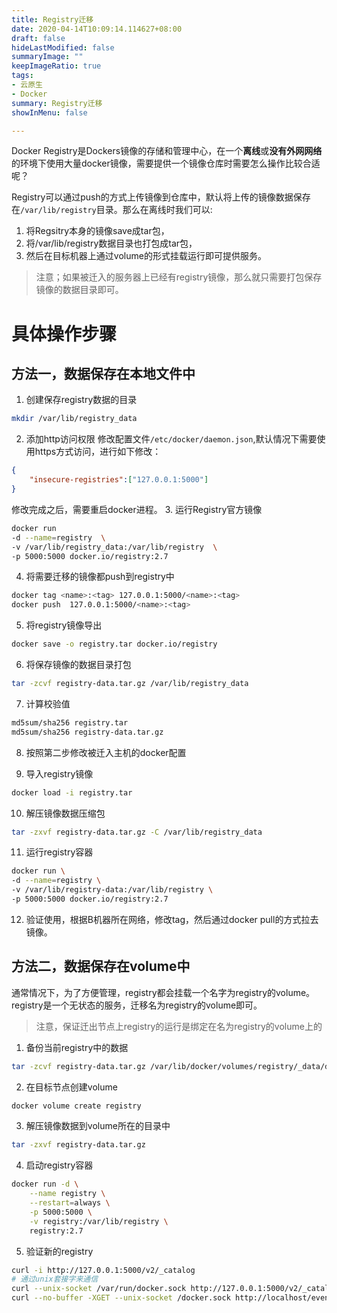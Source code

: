 ```yaml
---
title: Registry迁移
date: 2020-04-14T10:09:14.114627+08:00
draft: false
hideLastModified: false
summaryImage: ""
keepImageRatio: true
tags:
- 云原生
- Docker
summary: Registry迁移
showInMenu: false

---
```


Docker Registry是Dockers镜像的存储和管理中心，在一个**离线**或**没有外网网络**的环境下使用大量docker镜像，需要提供一个镜像仓库时需要怎么操作比较合适呢？

Registry可以通过push的方式上传镜像到仓库中，默认将上传的镜像数据保存在`/var/lib/registry`目录。那么在离线时我们可以:
1. 将Regsitry本身的镜像save成tar包，
2. 将/var/lib/registry数据目录也打包成tar包，
3. 然后在目标机器上通过volume的形式挂载运行即可提供服务。

> 注意；如果被迁入的服务器上已经有registry镜像，那么就只需要打包保存镜像的数据目录即可。

# 具体操作步骤
## 方法一，数据保存在本地文件中
1. 创建保存registry数据的目录
```bash
mkdir /var/lib/registry_data
```
2. 添加http访问权限
修改配置文件`/etc/docker/daemon.json`,默认情况下需要使用https方式访问，进行如下修改：
```json
{
    "insecure-registries":["127.0.0.1:5000"]
}
```
修改完成之后，需要重启docker进程。
3. 运行Registry官方镜像
```bash
docker run
-d --name=registry  \
-v /var/lib/registry_data:/var/lib/registry  \
-p 5000:5000 docker.io/registry:2.7
```
4. 将需要迁移的镜像都push到registry中
```bash
docker tag <name>:<tag> 127.0.0.1:5000/<name>:<tag>
docker push  127.0.0.1:5000/<name>:<tag>
```
5. 将registry镜像导出
```bash
docker save -o registry.tar docker.io/registry
```
6. 将保存镜像的数据目录打包
```bash
tar -zcvf registry-data.tar.gz /var/lib/registry_data
```
7. 计算校验值
``` bash
md5sum/sha256 registry.tar
md5sum/sha256 registry-data.tar.gz
```
8. 按照第二步修改被迁入主机的docker配置

9. 导入registry镜像
```bash
docker load -i registry.tar
```
10. 解压镜像数据压缩包
```bash
tar -zxvf registry-data.tar.gz -C /var/lib/registry_data
```
11. 运行registry容器
```bash
docker run \
-d --name=registry \
-v /var/lib/registry-data:/var/lib/registry \
-p 5000:5000 docker.io/registry:2.7
```
12. 验证使用，根据B机器所在网络，修改tag，然后通过docker pull的方式拉去镜像。

## 方法二，数据保存在volume中
通常情况下，为了方便管理，registry都会挂载一个名字为registry的volume。registry是一个无状态的服务，迁移名为registry的volume即可。

> 注意，保证迁出节点上registry的运行是绑定在名为registry的volume上的

1. 备份当前registry中的数据
```bash
tar -zcvf registry-data.tar.gz /var/lib/docker/volumes/registry/_data/docker/
```
2. 在目标节点创建volume
```bash
docker volume create registry
```
3. 解压镜像数据到volume所在的目录中
```bash
tar -zxvf registry-data.tar.gz
```
4. 启动registry容器
```bash
docker run -d \
    --name registry \
    --restart=always \
    -p 5000:5000 \
    -v registry:/var/lib/registry \
    registry:2.7
```

5. 验证新的registry
```bash
curl -i http://127.0.0.1:5000/v2/_catalog
# 通过unix套接字来通信
curl --unix-socket /var/run/docker.sock http://127.0.0.1:5000/v2/_catalog
curl --no-buffer -XGET --unix-socket /docker.sock http://localhost/events
```
